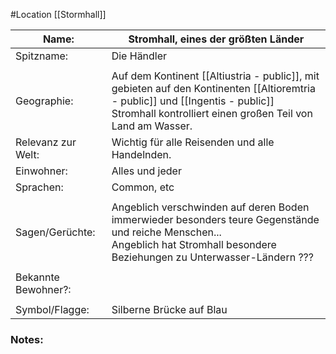 #Location [[Stormhall]]

| Name:               | Stromhall, eines der größten Länder                                                                                                                                                             |
| ------------------- | ----------------------------------------------------------------------------------------------------------------------------------------------------------------------------------------------- |
| Spitzname:          | Die Händler                                                                                                                                                                                     |
|                     |                                                                                                                                                                                                 |
| Geographie:         | Auf dem Kontinent [[Altiustria - public]], mit gebieten auf den Kontinenten [[Altioremtria - public]] und [[Ingentis - public]]<br>Stromhall kontrolliert einen großen Teil von Land am Wasser. |
| Relevanz zur Welt:  | Wichtig für alle Reisenden und alle Handelnden.                                                                                                                                                 |
| Einwohner:          | Alles und jeder                                                                                                                                                                                 |
| Sprachen:           | Common, etc                                                                                                                                                                                     |
|                     |                                                                                                                                                                                                 |
| Sagen/Gerüchte:     | Angeblich verschwinden auf deren Boden immerwieder besonders teure Gegenstände und reiche Menschen...<br>Angeblich hat Stromhall besondere Beziehungen zu Unterwasser-Ländern ???               |
|                     |                                                                                                                                                                                                 |
| Bekannte Bewohner?: |                                                                                                                                                                                                 |
|                     |                                                                                                                                                                                                 |
| Symbol/Flagge:      | Silberne Brücke auf Blau                                                                                                                                                                        |
### Notes:


